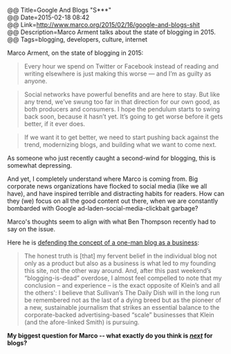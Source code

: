 @@ Title=Google And Blogs "S***"  
@@ Date=2015-02-18 08:42  
@@ Link=http://www.marco.org/2015/02/16/google-and-blogs-shit  
@@ Description=Marco Arment talks about the state of blogging in 2015.    
@@ Tags=blogging, developers, culture, internet    

Marco Arment, on the state of blogging in 2015:

>Every hour we spend on Twitter or Facebook instead of reading and writing elsewhere is just making this worse — and I’m as guilty as anyone.

>Social networks have powerful benefits and are here to stay. But like any trend, we’ve swung too far in that direction for our own good, as both producers and consumers. I hope the pendulum starts to swing back soon, because it hasn’t yet. It’s going to get worse before it gets better, if it ever does.

>If we want it to get better, we need to start pushing back against the trend, modernizing blogs, and building what we want to come next.

As someone who just recently caught a second-wind for blogging, this is somewhat depressing. 

And yet, I completely understand where Marco is coming from. Big corporate news organizations have flocked to social media (like we all have), and have inspired terrible and distracting habits for readers. How can they (we) focus on all the good content out there, when we are  constantly bombarded with Google ad-laden-social-media-clickbait garbage?

Marco's thoughts seem to align with what Ben Thompson recently had to say on the issue.

Here he is [defending the concept of a one-man blog as a business](http://stratechery.com/2015/bloggings-bright-future/):
>The honest truth is [that] my fervent belief in the individual blog not only as a product but also as a business is what led to my founding this site, not the other way around. And, after this past weekend’s “blogging-is-dead” overdose, I almost feel compelled to note that my conclusion – and experience – is the exact opposite of Klein’s and all the others': I believe that Sullivan’s The Daily Dish will in the long run be remembered not as the last of a dying breed but as the pioneer of a new, sustainable journalism that strikes an essential balance to the corporate-backed advertising-based “scale” businesses that Klein (and the afore-linked Smith) is pursuing.

**My biggest question for Marco -- what exactly do you think is *[next](http://d.pr/i/1heyD+)* for blogs?**